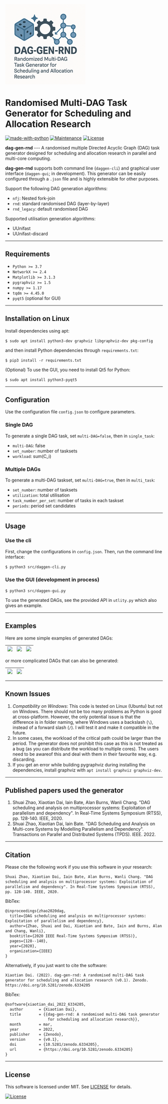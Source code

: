 
![](doc/logo-small.png)

# Randomised Multi-DAG Task Generator for Scheduling and Allocation Research

[![made-with-python](https://img.shields.io/badge/Made%20with-Python-1f425f.svg)](https://www.python.org/)
[![Maintenance](https://img.shields.io/badge/Maintained%3F-yes-green.svg)](https://GitHub.com/Naereen/StrapDown.js/graphs/commit-activity)
[![License](http://img.shields.io/:license-mit-blue.svg)](http://badges.mit-license.org)

**dag-gen-rnd** --- A randomised multiple Directed Acyclic Graph (DAG) task generator designed for scheduling and allocation research in parallel and multi-core computing. 

**dag-gen-rnd** supports both command line (`daggen-cli`) and graphical user interface (`daggen-gui`; in development). This generator can be easily configured through a `.json` file and is highly extensible for other purposes.

Support the following DAG generation algorithms:

- `nfj`: Nested fork-join
- `rnd`: standard randomised DAG (layer-by-layer)
- `rnd_legacy`: default randomised DAG

Supported utilisation generation algorithms:

- UUnifast
- UUnifast-discard

---

## Requirements

- `Python >= 3.7`
- `NetworkX >= 2.4`
- `Matplotlib >= 3.1.3`
- `pygraphviz >= 1.5`
- `numpy >= 1.17`
- `tqdm >= 4.45.0`
- `pyqt5` (optional for GUI)

---

## Installation on Linux

Install dependencies using apt:

`$ sudo apt install python3-dev graphviz libgraphviz-dev pkg-config`

and then install Python dependencies through `requirements.txt`:

`$ pip3 install -r requirements.txt`

(Optional) To use the GUI, you need to install Qt5 for Python:

`$ sudo apt install python3-pyqt5`

---

## Configuration

Use the configuration file `config.json` to configure parameters.

### Single DAG

To generate a single DAG task, set `multi-DAG=false`, then in `single_task`:

- `multi-DAG`: false
- `set_number`: number of tasksets
- `workload`: sum(C_i)

### Multiple DAGs

To generate a multi-DAG taskset, set `multi-DAG=true`, then in `multi_task`:

- `set_number`: number of tasksets
- `utilization`: total utilisation
- `task_number_per_set`: number of tasks in each taskset
- `periods`: period set candidates

---

## Usage

### Use the cli

First, change the configurations in `config.json`. Then, run the command line interface:

`$ python3 src/daggen-cli.py`


### Use the GUI (development in process)

`$ python3 src/daggen-gui.py`

To use the generated DAGs, see the provided API in `utlity.py` which also gives an example.

---

## Examples

Here are some simple examples of generated DAGs:

|![](doc/example_1.png)|![](doc/example_2.png)|![](doc/example_3.png)|
|--|--|--|

or more complicated DAGs that can also be generated:

|![](doc/example_4.png)|![](doc/example_5.png)|
|--|--|

---

## Known Issues

1. *Compatibility on Windows*: This code is tested on Linux (Ubuntu) but not on Windows. There should not be too many problems as Python is good at cross-platform. However, the only potential issue is that the difference is in folder naming, where Windows uses a backslash (`\`), instead of a forward slash (`/`). I will test it and make it compatible in the future. 
2. In some cases, the workload of the critical path could be larger than the period. The generator does not prohibit this case as this is not treated as a bug (as you can distribute the workload to multiple cores). The users need to be awareof  this and deal with them in their favourite way, e.g. discarding.
3. If you get an error while building pygraphviz during installing the dependencies, install graphviz with `apt install graphviz graphviz-dev`.

---

## Published papers used the generator

1. Shuai Zhao, Xiaotian Dai, Iain Bate, Alan Burns, Wanli Chang. "DAG scheduling and analysis on multiprocessor systems: Exploitation of parallelism and dependency". In Real-Time Systems Symposium (RTSS), pp. 128-140. IEEE, 2020.
2. Shuai Zhao, Xiaotian Dai, Iain Bate. "DAG Scheduling and Analysis on Multi-core Systems by Modelling Parallelism and Dependency". Transactions on Parallel and Distributed Systems (TPDS). IEEE. 2022.

---

## Citation

Please cite the following work if you use this software in your research: 

```
Shuai Zhao, Xiaotian Dai, Iain Bate, Alan Burns, Wanli Chang. "DAG scheduling and analysis on multiprocessor systems: Exploitation of parallelism and dependency". In Real-Time Systems Symposium (RTSS), pp. 128-140. IEEE, 2020.
```

BibTex:

```
@inproceedings{zhao2020dag,
  title={DAG scheduling and analysis on multiprocessor systems: Exploitation of parallelism and dependency},
  author={Zhao, Shuai and Dai, Xiaotian and Bate, Iain and Burns, Alan and Chang, Wanli},
  booktitle={2020 IEEE Real-Time Systems Symposium (RTSS)},
  pages={128--140},
  year={2020},
  organization={IEEE}
}
```

Alternatively, if you just want to cite the software:

```
Xiaotian Dai. (2022). dag-gen-rnd: A randomised multi-DAG task generator for scheduling and allocation research (v0.1). Zenodo. https://doi.org/10.5281/zenodo.6334205
```

BibTex:

```
@software{xiaotian_dai_2022_6334205,
  author       = {Xiaotian Dai},
  title        = {{dag-gen-rnd: A randomised multi-DAG task generator 
                   for scheduling and allocation research}},
  month        = mar,
  year         = 2022,
  publisher    = {Zenodo},
  version      = {v0.1},
  doi          = {10.5281/zenodo.6334205},
  url          = {https://doi.org/10.5281/zenodo.6334205}
}
```

---

## License

This software is licensed under MIT. See [LICENSE](LICENSE) for details.

[![License](http://img.shields.io/:license-mit-blue.svg?style=flat-square)](http://badges.mit-license.org)
